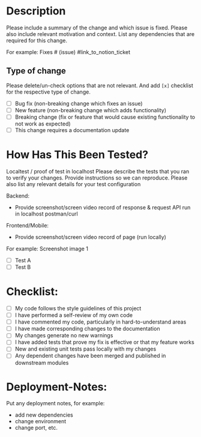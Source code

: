 # Description

Please include a summary of the change and which issue is fixed. Please also include relevant motivation and context. List any dependencies that are required for this change.

For example:
Fixes # (issue) #link_to_notion_ticket

## Type of change
Please delete/un-check options that are not relevant.
And add `[x]` checklist for the respective type of change.
- [ ] Bug fix (non-breaking change which fixes an issue)
- [ ] New feature (non-breaking change which adds functionality)
- [ ] Breaking change (fix or feature that would cause existing functionality to not work as expected)
- [ ] This change requires a documentation update

# How Has This Been Tested?
Localtest / proof of test in localhost
Please describe the tests that you ran to verify your changes. Provide instructions so we can reproduce. Please also list any relevant details for your test configuration

Backend: 
* Provide screenshot/screen video record of response & request API run in localhost postman/curl

Frontend/Mobile: 
* Provide screenshot/screen video record  of page (run locally) 

For example:
Screenshot image 1
- [ ] Test A
- [ ] Test B

# Checklist:
- [ ] My code follows the style guidelines of this project
- [ ] I have performed a self-review of my own code
- [ ] I have commented my code, particularly in hard-to-understand areas
- [ ] I have made corresponding changes to the documentation
- [ ] My changes generate no new warnings
- [ ] I have added tests that prove my fix is effective or that my feature works
- [ ] New and existing unit tests pass locally with my changes
- [ ] Any dependent changes have been merged and published in downstream modules

# Deployment-Notes:
Put any deployment notes, for example: 
* add new dependencies
* change environment
* change port, etc.
